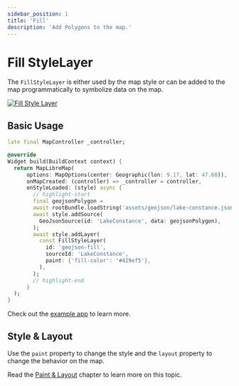 ```yaml
---
sidebar_position: 1
title: 'Fill'
description: 'Add Polygons to the map.'
---
```


# Fill StyleLayer

The `FillStyleLayer` is either used by the map style or can be added to the map
programmatically to symbolize data on the map.

[![Fill Style Layer](/img/layers/fill_layer.jpg)](/demo/#/style-layers/fill)

## Basic Usage

```dart
late final MapController _controller;

@override
Widget build(BuildContext context) {
  return MapLibreMap(
      options: MapOptions(center: Geographic(lon: 9.17, lat: 47.68)),
      onMapCreated: (controller) => _controller = controller,
      onStyleLoaded: (style) async {
        // highlight-start
        final geojsonPolygon =
        await rootBundle.loadString('assets/geojson/lake-constance.json');
        await style.addSource(
          GeoJsonSource(id: 'LakeConstance', data: geojsonPolygon),
        );
        await style.addLayer(
          const FillStyleLayer(
            id: 'geojson-fill',
            sourceId: 'LakeConstance',
            paint: {'fill-color': '#429ef5'},
          ),
        );
        // highlight-end
      }
  );
}
```

Check out
the [example app](https://github.com/josxha/flutter-maplibre/blob/main/example/lib/layers_fill_page.dart)
to learn more.

## Style & Layout

Use the `paint` property to change the style and the `layout`
property to change the behavior on the map.

Read the [Paint & Layout](./paint-and-layout) chapter to learn more on this
topic. 